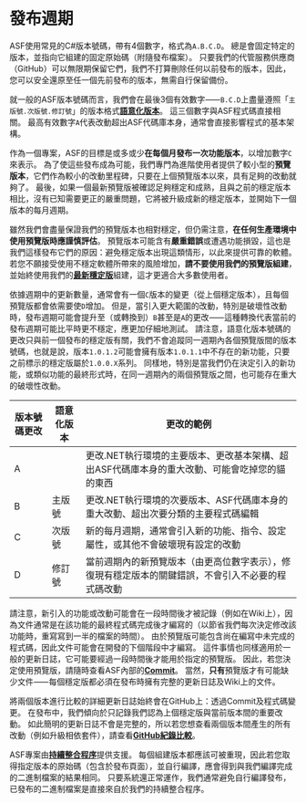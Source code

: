 # 發布週期

ASF使用常見的C#版本號碼，帶有4個數字，格式為&#8203;`A.B.C.D`&#8203;。 總是會固定特定的版本，並指向它組建的固定原始碼（附隨發布檔案）。 只要我們的代管服務供應商（GitHub）可以無限期保留它們，我們不打算刪除任何以前發布的版本，因此，您可以安全還原至任一個先前發布的版本，無需自行保留備份。

就一般的ASF版本號碼而言，我們會在最後3個有效數字⸺&#8203;`B.C.D`&#8203;上盡量遵照「&#8203;`主版號.次版號.修訂號`&#8203;」的版本格式&#8203;**[語意化版本](https://semver.org/lang/zh-TW/)**&#8203;。 這三個數字與ASF程式碼直接相關。 最高有效數字&#8203;`A`&#8203;代表改動超出ASF代碼庫本身，通常會直接影響程式的基本架構。

作為一個專案，ASF的目標是或多或少&#8203;**在每個月發布一次功能版本**&#8203;，以增加數字&#8203;`C`&#8203;來表示。 為了使這些發布成為可能，我們專門為進階使用者提供了較小型的&#8203;**預覽版本**&#8203;，它們作為較小的改動里程碑，只要在上個預覽版本以來，具有足夠的改動就夠了。 最後，如果一個最新預覽版被確認足夠穩定和成熟，且與之前的穩定版本相比，沒有已知需要更正的嚴重問題，它將被升級成新的穩定版本，並開始下一個版本的每月週期。

雖然我們會盡量保證我們的預覽版本也相對穩定，但仍需注意，&#8203;**在任何生產環境中使用預覽版時應謹慎評估**&#8203;。 預覽版本可能含有&#8203;**嚴重錯誤**&#8203;或遭遇功能損毀，這也是我們這樣發布它們的原因：避免穩定版本出現這類情形，以此來提供可靠的軟體。 若您不願接受使用不穩定軟體所帶來的風險增加，&#8203;**請不要使用我們的預覽版組建**&#8203;，並始終使用我們的&#8203;**[最新穩定版](https://github.com/JustArchiNET/ArchiSteamFarm/releases/latest)**&#8203;組建，這才更適合大多數使用者。

依據週期中的更新數量，通常會有一個&#8203;`C`&#8203;版本的變更（從上個穩定版本），且每個預覽版都會依需要使&#8203;`D`&#8203;增加。 但是，當引入更大範圍的改動，特別是破壞性改動時，發布週期可能會提升至（或轉換到）&#8203;`B`&#8203;甚至是&#8203;`A`&#8203;的更改⸺這種轉換代表當前的發布週期可能比平時更不穩定，應更加仔細地測試。 請注意，語意化版本號碼的更改只與前一個發布的穩定版有關，我們不會追蹤同一週期內各個預覽版間的版本號碼，也就是說，版本&#8203;`1.0.1.2`&#8203;可能會擁有版本&#8203;`1.0.1.1`&#8203;中不存在的新功能，只要之前標示的穩定版屬於&#8203;`1.0.0.X`&#8203;系列。 同樣地，特別是當我們仍在決定引入的新功能，或類似功能的最終形式時，在同一週期內的兩個預覽版之間，也可能存在重大的破壞性改動。

| 版本號碼更改 | 語意化版本 | 更改的範例                                              |
| ------ | ----- | -------------------------------------------------- |
| A      |       | 更改.NET執行環境的主要版本、更改基本架構、超出ASF代碼庫本身的重大改動、可能會吃掉您的貓的東西 |
| B      | 主版號   | 更改.NET執行環境的次要版本、ASF代碼庫本身的重大改動、超出次要分類的主要程式碼編輯       |
| C      | 次版號   | 新的每月週期，通常會引入新的功能、指令、設定屬性，或其他不會破壞現有設定的改動            |
| D      | 修訂號   | 當前週期內的新預覽版本（由更高位數字表示），修復現有穩定版本的關鍵錯誤，不會引入不必要的程式碼改動  |

請注意，新引入的功能或改動可能會在一段時間後才被記錄（例如在Wiki上），因為文件通常是在該功能的最終程式碼完成後才編寫的（以節省我們每次決定修改該功能時，重寫寫到一半的檔案的時間）。 由於預覽版可能包含尚在編寫中未完成的程式碼，因此文件可能會在開發的下個階段中才編寫。 這件事情也同樣適用於一般的更新日誌，它可能要經過一段時間後才能用於指定的預覽版。 因此，若您決定使用預覽版，請隨時查看ASF內部的&#8203;**[Commit](https://github.com/JustArchiNET/ArchiSteamFarm/commits/main)**&#8203;。 當然，&#8203;**只有**&#8203;預覽版才有可能缺少文件⸺每個穩定版都必須在發布時擁有完整的更新日誌及Wiki上的文件。

將兩個版本進行比較的詳細更新日誌始終會在GitHub上：透過Commit及程式碼變更。 在發布中，我們傾向於只記錄我們認為上個穩定版與當前版本間的重要改動。 如此簡明的更新日誌不會是完整的，所以若您想查看兩個版本間產生的所有改動（例如升級相依套件），請查看&#8203;**[GitHub紀錄比較](https://github.com/JustArchiNET/ArchiSteamFarm/compare)**&#8203;。

ASF專案由&#8203;**[持續整合程序](https://github.com/JustArchiNET/ArchiSteamFarm/actions)**&#8203;提供支援。 每個組建版本都應該可被重現，因此若您取得指定版本的原始碼（包含於發布頁面），並自行編譯，應會得到與我們編譯完成的二進制檔案的結果相同。 只要系統還正常運作，我們通常避免自行編譯發布，已發布的二進制檔案是直接來自於我們的持續整合程序。